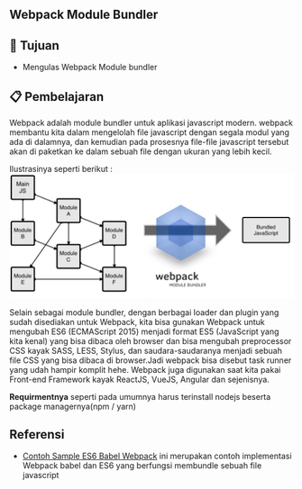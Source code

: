 ## Webpack Module Bundler

## :bookmark_tabs: Tujuan

- Mengulas Webpack Module bundler 

## :clipboard: Pembelajaran

Webpack adalah module bundler untuk aplikasi javascript modern. webpack membantu kita dalam mengelolah file javascript dengan segala modul yang ada di dalamnya, dan kemudian pada prosesnya file-file javascript tersebut akan di paketkan ke dalam sebuah file dengan ukuran yang lebih kecil.

Ilustrasinya seperti berikut :
![module bundler](webpack-roadmap.png)

Selain sebagai module bundler, dengan berbagai loader dan plugin yang sudah disediakan untuk Webpack, kita bisa gunakan Webpack untuk mengubah ES6 (ECMAScript 2015) menjadi format ES5 (JavaScript yang kita kenal) yang bisa dibaca oleh browser dan bisa mengubah preprocessor CSS kayak SASS, LESS, Stylus, dan saudara-saudaranya menjadi sebuah file CSS yang bisa dibaca di browser.Jadi webpack bisa disebut task runner yang udah hampir komplit hehe. Webpack juga digunakan saat kita pakai Front-end Framework kayak ReactJS, VueJS, Angular dan sejenisnya.

**Requirmentnya** seperti pada umumnya harus terinstall nodejs beserta package managernya(npm / yarn)

## Referensi
- [Contoh Sample ES6 Babel Webpack](https://github.com/wrideveloper/workshop-babel-starter) ini merupakan contoh implementasi Webpack babel dan ES6 yang berfungsi membundle sebuah file javascript 